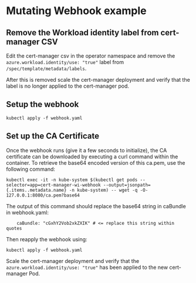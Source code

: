 # Mutating Webhook example

## Remove the Workload identity label from cert-manager CSV
Edit the cert-manager csv in the operator namespace and remove the `azure.workload.identity/use: "true"` label from `/spec/template/metadata/labels`.

After this is removed scale the cert-manager deployment and verify that the label is no longer applied to the cert-manager pod.

## Setup the webhook

```
kubectl apply -f webhook.yaml
```

## Set up the CA Certificate
Once the webhook runs (give it a few seconds to initialize), the CA certificate can be downloaded by executing a curl command within the container. To retrieve the base64 encoded version of this ca.pem, use the following command:
```
kubectl exec -it -n kube-system $(kubectl get pods --selector=app=cert-manager-wi-webhook --output=jsonpath={.items..metadata.name} -n kube-system) -- wget -q -O- 127.0.0.1:8080/ca.pem?base64
```

The output of this command should replace the base64 string in caBundle in webhook.yaml:
```
    caBundle: "cGxhY2Vob2xkZXIK" # <= replace this string within quotes
```

Then reapply the webhook using:
```
kubectl apply -f webhook.yaml
```

Scale the cert-manager deployment and verify that the `azure.workload.identity/use: "true"` has been applied to the new cert-manager Pod.
